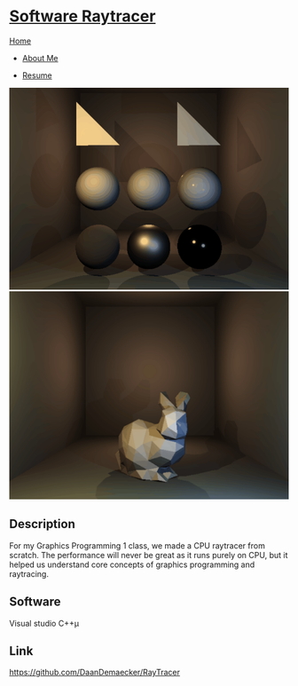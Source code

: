 <link href="../../Content/StyleSheet.css" rel="stylesheet"/> 

# <a href="https://github.com/DaanDemaecker/RayTracer" target="_blank">Software Raytracer</a>

<div class="nav-bar">
  <md-block>

<a href="../../">Home</a>
- <a href="../../AboutMe/">About Me</a>
- <a href="../../Resume/">Resume</a>

  </md-block>
</div>

<img src="../../Content/RayTracer.gif" alt="Image"/> 
<img src="../../Content/LowPolyBunny.gif" alt="Image"/>

## Description
For my Graphics Programming 1 class, we made a CPU raytracer from scratch. 
The performance will never be great as it runs purely on CPU, but it helped us understand core concepts of graphics programming and raytracing. 

## Software
Visual studio C++µ

## Link
<a href="https://github.com/DaanDemaecker/RayTracer" target="_blank">https://github.com/DaanDemaecker/RayTracer</a>